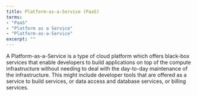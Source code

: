 ```yaml
---
title: Platform-as-a-Service (PaaS)
terms: 
- "PaaS"
- "Platform as a Service"
- "Platform-as-a-Service"
excerpt: ""
---
```

A Platform-as-a-Service is a type of cloud platform which offers black-box services that enable developers to build applications on top of the compute infrastructure without needing to deal with the day-to-day maintenance of the infrastructure. This might include developer tools that are offered as a service to build services, or data access and database services, or billing services.
